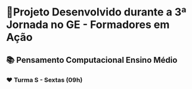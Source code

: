 # 📝Projeto Desenvolvido durante a 3ª Jornada no GE - Formadores em Ação

## 📚 Pensamento Computacional Ensino Médio

### ❤ Turma S - Sextas (09h)
